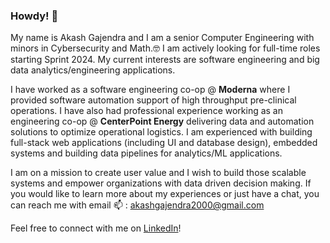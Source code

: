 ### Howdy! 👋

<!--
**akashgajendra/akashgajendra** is a ✨ _special_ ✨ repository because its `README.md` (this file) appears on your GitHub profile.

Here are some ideas to get you started:

- 🔭 I’m currently working on ...
- 🌱 I’m currently learning ...
- 👯 I’m looking to collaborate on ...
- 🤔 I’m looking for help with ...
- 💬 Ask me about ...
- 📫 How to reach me: ...
- 😄 Pronouns: ...
- ⚡ Fun fact: ...
-->

My name is Akash Gajendra and I am a senior Computer Engineering with minors in Cybersecurity and Math.🤓
I am actively looking for full-time roles starting Sprint 2024. My current interests are software engineering and big data analytics/engineering applications.

I have worked as a software engineering co-op @ **Moderna** where I provided software automation support of high throughput pre-clinical operations. I have also had professional experience working as an engineering co-op @ **CenterPoint Energy** delivering data and automation solutions to optimize operational logistics. I am experienced with building full-stack web applications (including UI and database design), embedded systems and building data pipelines for analytics/ML applications.

I am on a mission to create user value and I wish to build those scalable systems and empower organizations with data driven decision making. If you would like to learn more about my experiences or just have a chat, you can reach me with email 📫 : akashgajendra2000@gmail.com

Feel free to connect with me on  [LinkedIn](https://www.linkedin.com/in/akash-gajendra/)!
